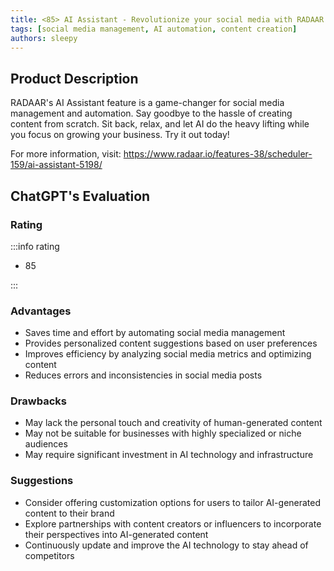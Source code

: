 ```yaml
---
title: <85> AI Assistant - Revolutionize your social media with RADAAR's AI assistant
tags: [social media management, AI automation, content creation]
authors: sleepy
---
```


## Product Description

RADAAR's AI Assistant feature is a game-changer for social media management and automation. Say goodbye to the hassle of creating content from scratch. Sit back, relax, and let AI do the heavy lifting while you focus on growing your business. Try it out today!

For more information, visit: https://www.radaar.io/features-38/scheduler-159/ai-assistant-5198/

## ChatGPT's Evaluation

### Rating

:::info rating

- 85

:::

### Advantages

- Saves time and effort by automating social media management
- Provides personalized content suggestions based on user preferences
- Improves efficiency by analyzing social media metrics and optimizing content
- Reduces errors and inconsistencies in social media posts


### Drawbacks

- May lack the personal touch and creativity of human-generated content
- May not be suitable for businesses with highly specialized or niche audiences
- May require significant investment in AI technology and infrastructure

### Suggestions

- Consider offering customization options for users to tailor AI-generated content to their brand
- Explore partnerships with content creators or influencers to incorporate their perspectives into AI-generated content
- Continuously update and improve the AI technology to stay ahead of competitors